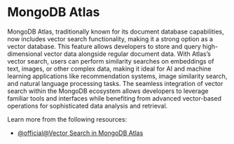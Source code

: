 # MongoDB Atlas

MongoDB Atlas, traditionally known for its document database capabilities, now includes vector search functionality, making it a strong option as a vector database. This feature allows developers to store and query high-dimensional vector data alongside regular document data. With Atlas’s vector search, users can perform similarity searches on embeddings of text, images, or other complex data, making it ideal for AI and machine learning applications like recommendation systems, image similarity search, and natural language processing tasks. The seamless integration of vector search within the MongoDB ecosystem allows developers to leverage familiar tools and interfaces while benefiting from advanced vector-based operations for sophisticated data analysis and retrieval.

Learn more from the following resources:

- [@official@Vector Search in MongoDB Atlas](https://www.mongodb.com/products/platform/atlas-vector-search)
